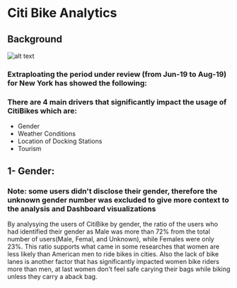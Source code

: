 # Citi Bike Analytics

## Background


![alt text](https://cdn.vox-cdn.com/thumbor/9xMnoERlzWNChnmhlq3rsdnDfIQ=/0x0:2000x1333/1200x800/filters:focal(808x551:1128x871)/cdn.vox-cdn.com/uploads/chorus_image/image/64744160/170920_14_05_28_5DS_6462.0.jpg)

### Extraploating the period under review (from Jun-19 to Aug-19) for New York has showed the following:

### There are 4 main drivers that significantly impact the usage of CitiBikes which are:

* Gender
* Weather Conditions
* Location of Docking Stations
* Tourism


## 1- Gender:
### Note: some users didn't disclose their gender, therefore the unknown gender number was excluded to give more context to the analysis and Dashboard visualizations

By analysying the users of CitiBike by gender, the ratio of the users who had identified their gender as Male was more than 72% from the total number of users(Male, Femal, and Unknown), while Females were only 23%. This ratio supports what came in some researches that women are less likely than American men to ride bikes in cities. Also the lack of bike lanes is another factor that has significantly impacted women bike riders more than men, at last women don't feel safe carying their bags while biking unless they carry a aback bag.

